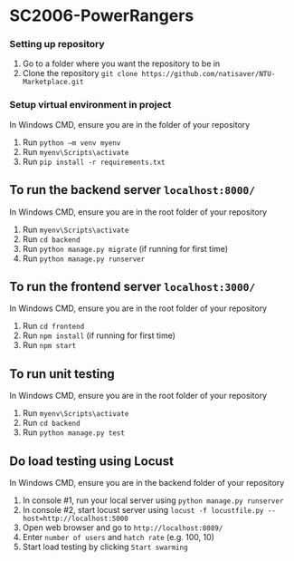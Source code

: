 # SC2006-PowerRangers
### Setting up repository

1. Go to a folder where you want the repository to be in
2. Clone the repository
`git clone https://github.com/natisaver/NTU-Marketplace.git`

### Setup virtual environment in project

In Windows CMD, ensure you are in the folder of your repository

1. Run `python –m venv myenv`
2. Run `myenv\Scripts\activate` 
3. Run `pip install -r requirements.txt`

## To run the backend server `localhost:8000/`
In Windows CMD, ensure you are in the root folder of your repository
1. Run `myenv\Scripts\activate` 
2. Run `cd backend` 
3. Run `python manage.py migrate` (if running for first time)
4. Run `python manage.py runserver`

## To run the frontend server `localhost:3000/`
In Windows CMD, ensure you are in the root folder of your repository
1. Run `cd frontend` 
2. Run `npm install` (if running for first time)
3. Run `npm start`

## To run unit testing
In Windows CMD, ensure you are in the root folder of your repository
1. Run `myenv\Scripts\activate` 
2. Run `cd backend` 
3. Run `python manage.py test`

## Do load testing using Locust
In Windows CMD, ensure you are in the backend folder of your repository
1. In console #1, run your local server using `python manage.py runserver`
2. In console #2, start locust server using `locust -f locustfile.py --host=http://localhost:5000`
3. Open web browser and go to `http://localhost:8089/`
4. Enter `number of users` and `hatch rate` (e.g. 100, 10)
5. Start load testing by clicking `Start swarming`
